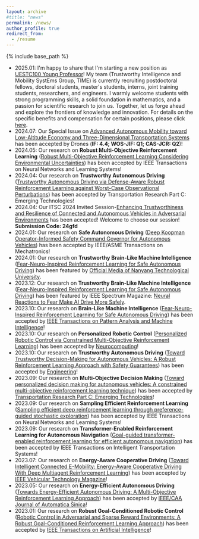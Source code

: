 ```yaml
---
layout: archive
#title: "news"
permalink: /news/
author_profile: true
redirect_from:
  - /resume
---
```


{% include base_path %}
* 2025.01: I'm happy to share that I'm starting a new position as [UESTC100 Young Professor](https://faculty.uestc.edu.cn/hexiangkun/zh_CN/index.htm)! My team (Trustworthy Intelligence and Mobility SystEms Group, TIME) is currently recruiting postdoctoral fellows, doctoral students, master's students, interns, joint training students, researchers, and engineers. I warmly welcome students with strong programming skills, a solid foundation in mathematics, and a passion for scientific research to join us. 
Together, let us forge ahead and explore the frontiers of knowledge and innovation.
For details on the specific benefits and compensation for certain positions, please click [here](https://mp.weixin.qq.com/s/G8_A5b6akCe2XQDsh8zUnQ).
* 2024.07: Our Special Issue on [Advanced Autonomous Mobility toward Low-Altitude Economy and Three-Dimensional Transportation Systems](https://www.mdpi.com/journal/drones/special_issues/4AXW065XBE) has been accepted by Drones (**IF: 4.4; WOS-JIF: Q1; CAS-JCR: Q2**)!
* 2024.05: Our research on **Robust Multi-Objective Reinforcement Learning** ([Robust Multi-Objective Reinforcement Learning Considering Environmental Uncertainties](https://drive.google.com/file/d/1oKSJOxoTw0B6uo9okSwZewBgYfhj2s8e/view?usp=sharing)) has been accepted by IEEE Transactions on Neural Networks and Learning Systems!
* 2024.04: Our research on **Trustworthy Autonomous Driving** ([Trustworthy Autonomous Driving via Defense-Aware Robust Reinforcement Learning against Worst-Case Observational Perturbations](https://authors.elsevier.com/c/1j15Y,M0mRV9Nw)) has been accepted by Transportation Research Part C: Emerging Technologies!
* 2024.04: Our ITSC 2024 Invited Session-[Enhancing Trustworthiness and Resilience of Connected and Autonomous Vehicles in Adversarial Environments](https://www.researchgate.net/publication/379756126_Enhancing_Trustworthiness_and_Resilience_of_Connected_and_Autonomous_Vehicles_in_Adversarial_Environments) has been accepted! Welcome to choose our session! **Submission Code: 24gfd**
* 2024.01: Our research on **Safe Autonomous Driving** ([Deep Koopman Operator-Informed Safety Command Governor for Autonomous Vehicles](https://www.researchgate.net/profile/Xiangkun-He-2/publication/377514376_Deep_Koopman_Operator-Informed_Safety_Command_Governor_for_Autonomous_Vehicles/links/65b3b0b91e1ec12eff4f7f63/Deep-Koopman-Operator-Informed-Safety-Command-Governor-for-Autonomous-Vehicles.pdf)) has been accepted by IEEE/ASME Transactions on Mechatronics!
* 2024.01: Our research on **Trustworthy Brain-Like Machine Intelligence** ([Fear-Neuro-Inspired Reinforcement Learning for Safe Autonomous Driving](https://www.researchgate.net/publication/374522737_Fear-Neuro-Inspired_Reinforcement_Learning_for_Safe_Autonomous_Driving)) has been featured by [Official Media of Nanyang Technological University](https://www.linkedin.com/posts/ntusg_fears-neural-hallmarks-make-ai-drive-more-activity-7157587630040260608-pGzX/).
* 2023.12: Our research on **Trustworthy Brain-Like Machine Intelligence** ([Fear-Neuro-Inspired Reinforcement Learning for Safe Autonomous Driving](https://www.researchgate.net/publication/374522737_Fear-Neuro-Inspired_Reinforcement_Learning_for_Safe_Autonomous_Driving)) has been featured by IEEE Spectrum Magazine: [Neural Reactions to Fear Make AI Drive More Safely](https://spectrum.ieee.org/autonomous-vehicle-safety-defensive-driving).
* 2023.10: Our research on **Brain-Like Machine Intelligence** ([Fear-Neuro-Inspired Reinforcement Learning for Safe Autonomous Driving](https://www.researchgate.net/publication/374522737_Fear-Neuro-Inspired_Reinforcement_Learning_for_Safe_Autonomous_Driving)) has been accepted by [IEEE Transactions on Pattern Analysis and Machine Intelligence](https://ieeexplore.ieee.org/document/10273631)!
* 2023.10: Our research on **Personalized Robotic Control** ([Personalized Robotic Control via Constrained Multi-Objective Reinforcement Learning](https://www.researchgate.net/publication/375254025_Personalized_robotic_control_via_constrained_multi-objective_reinforcement_learning)) has been accepted by [Neurocomputing](https://www.sciencedirect.com/journal/neurocomputing)!
* 2023.10: Our research on **Trustworthy Autonomous Driving** ([Toward Trustworthy Decision-Making for Autonomous Vehicles: A Robust Reinforcement Learning Approach with Safety Guarantees](https://www.researchgate.net/publication/375974081_Toward_Trustworthy_Decision-Making_for_Autonomous_Vehicles_A_Robust_Reinforcement_Learning_Approach_with_Safety_Guarantees)) has been accepted by [Engineering](https://www.sciencedirect.com/journal/engineering)!
* 2023.09: Our research on **Multi-Objective Decision Making**  ([Toward personalized decision making for autonomous vehicles: A constrained multi-objective reinforcement learning technique](https://www.researchgate.net/publication/374338188_Toward_Personalized_Decision_Making_for_Autonomous_Vehicles_A_Constrained_Multi-Objective_Reinforcement_Learning_Technique)) has been accepted by [Transportation
Research Part C: Emerging Technologies](https://www.sciencedirect.com/science/article/abs/pii/S0968090X2300342X)!
* 2023.09: Our research on **Sampling Efficient Reinforcement Learning** ([Sampling efficient deep reinforcement learning through preference-guided stochastic
exploration](https://arxiv.org/pdf/2206.09627)) has been accepted by IEEE Transactions on Neural Networks and Learning Systems!
* 2023.09: Our research on **Transformer-Enabled Reinforcement Learning for Autonomous Navigation** ([Goal-guided transformer-enabled reinforcement learning for efficient autonomous navigation](https://arxiv.org/pdf/2301.00362)) has been accepted by IEEE Transactions on Intelligent Transportation Systems!
* 2023.07: Our research on **Energy-Aware Cooperative Driving** ([Toward Intelligent Connected E-Mobility: Energy-Aware Cooperative Driving With Deep Multiagent Reinforcement Learning](https://www.researchgate.net/publication/372589389_Toward_Intelligent_Connected_E-Mobility_Energy-Aware_Cooperative_Driving_With_Deep_Multiagent_Reinforcement_Learning)) has been accepted by [IEEE Vehicular Technology Magazine](https://ieeexplore.ieee.org/xpl/RecentIssue.jsp?punumber=10209)!
* 2023.05: Our research on **Energy-Efficient Autonomous Driving** ([Towards Energy-Efficient Autonomous Driving: A Multi-Objective Reinforcement Learning Approach](https://ieeexplore.ieee.org/stamp/stamp.jsp?arnumber=10113610)) has been accepted by [IEEE/CAA Journal of Automatica Sinica](https://ieeexplore.ieee.org/xpl/RecentIssue.jsp?punumber=6570654)!
* 2023.01: Our research on **Robust Goal-Conditioned Robotic Control** ([Robotic Control in Adversarial and Sparse Reward Environments: A Robust Goal-Conditioned Reinforcement Learning Approach](https://www.researchgate.net/publication/367217691_Robotic_Control_in_Adversarial_and_Sparse_Reward_Environments_A_Robust_Goal-Conditioned_Reinforcement_Learning_Approach)) has been accepted by [IEEE Transactions on Artificial Intelligence](https://cis.ieee.org/publications/ieee-transactions-on-artificial-intelligence)!


  

